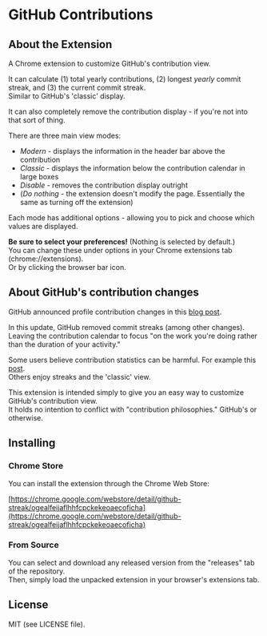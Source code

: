 # GitHub Contributions

## About the Extension

A Chrome extension to customize GitHub's contribution view.

It can calculate (1) total yearly contributions, (2) longest *yearly* commit
streak, and (3) the current commit streak.
<br>
Similar to GitHub's 'classic' display.

It can also completely remove the contribution display - if you're not into
that sort of thing.

There are three main view modes:

* *Modern* - displays the information in the header bar above the contribution
* *Classic* - displays the information below the contribution calendar in
              large boxes
* *Disable* - removes the contribution display outright
* (*Do nothing* - the extension doesn't modify the page. Essentially the same
                  as turning off the extension)

Each mode has additional options - allowing you to pick and choose which
values are displayed.

**Be sure to select your preferences!** (Nothing is selected by default.)
<br>
You can change these under options in your Chrome extensions tab
(chrome://extensions).
<br>
Or by clicking the browser bar icon.

## About GitHub's contribution changes

GitHub announced profile contribution changes in this
[blog post](https://github.com/blog/2173-more-contributions-on-your-profile).

In this update, GitHub removed commit streaks (among other changes). Leaving
the contribution calendar to focus "on the work you're doing rather than the
duration of your activity."

Some users believe contribution statistics can be harmful. For example this
[post](https://github.com/isaacs/github/issues/627).
<br>
Others enjoy streaks and the 'classic' view.

This extension is intended simply to give you an easy way to customize GitHub's
contribution view.
<br>
It holds no intention to conflict with "contribution philosophies." GitHub's
or otherwise.

## Installing

### Chrome Store

You can install the extension through the Chrome Web Store:

[https://chrome.google.com/webstore/detail/github-streak/ogealfeijaflhhfcpckekeoaecoficha](https://chrome.google.com/webstore/detail/github-streak/ogealfeijaflhhfcpckekeoaecoficha)

### From Source

You can select and download any released version from the "releases" tab of
the repository.
<br>
Then, simply load the unpacked extension in your browser's extensions tab.

## License

MIT (see LICENSE file).

